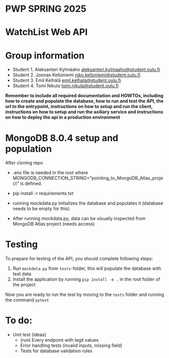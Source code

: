 # PWP SPRING 2025
# WatchList Web API
# Group information
* Student 1. Aleksanteri Kylmäaho  aleksanteri.kylmaaho@student.oulu.fi
* Student 2. Joonas Kelloniemi niko.kelloniemi@student.oulu.fi
* Student 3. Emil Kelhälä emil.kelhala@student.oulu.fi
* Student 4. Tomi Nikula tomi.nikula@student.oulu.fi


__Remember to include all required documentation and HOWTOs, including how to create and populate the database, how to run and test the API, the url to the entrypoint, instructions on how to setup and run the client, instructions on how to setup and run the axiliary service and instructions on how to deploy the api in a production environment__

# MongoDB 8.0.4 setup and population

After cloning repo
- .env file is needed in the root where MONGODB_CONNECTION_STRING="pointing_to_MongoDB_Atlas_project" is defined. 

- pip install -r requirements.txt

- running mockdata.py initializes the database and populates it (database needs to be empty for this)

- After running mockdata.py, data can be visually inspected from MongoDB Atlas project (needs access)

# Testing

To prepare for testing of the API, you should complete following steps:

1. Run `mockdata.py` from `tests`-folder, this will populate the database with test data
2. Install the application by running `pip install -e .` in the root folder of the project

Now you are ready to run the test by moving to the `tests` folder and running the command `pytest`

# To do:
- Unit test (ideas)
    - (run) Every endpoint with legit values
    - Error handling tests (invalid inputs, missing field)
    - Tests for database validation rules
